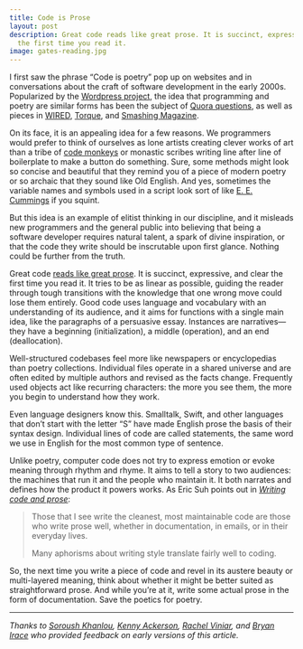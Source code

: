 ```yaml
---
title: Code is Prose
layout: post
description: Great code reads like great prose. It is succinct, expressive, and clear
  the first time you read it.
image: gates-reading.jpg
---
```


I first saw the phrase “Code is poetry” pop up on websites and in conversations about the craft of software development in the early 2000s. Popularized by the [Wordpress project](http://wordpress.org), the idea that programming and poetry are similar forms has been the subject of [Quora questions](https://www.quora.com/What-is-the-origin-of-the-phrase-Code-is-Poetry), as well as pieces in [WIRED](https://www.wired.com/2013/04/code/), [Torque](http://torquemag.io/2012/12/code-poetry/), and [Smashing Magazine](https://www.smashingmagazine.com/2010/05/the-poetics-of-coding/).

On its face, it is an appealing idea for a few reasons. We programmers would prefer to think of ourselves as lone artists creating clever works of art than a tribe of [code monkeys](http://www.jonathancoulton.com/wiki/Code_Monkey) or monastic scribes writing line after line of boilerplate to make a button do something. Sure, some methods might look so concise and beautiful that they remind you of a piece of modern poetry or so archaic that they sound like Old English. And yes, sometimes the variable names and symbols used in a script look sort of like [E. E. Cummings](https://www.poetryfoundation.org/poetrymagazine/poems/detail/49493) if you squint.

But this idea is an example of elitist thinking in our discipline, and it misleads new programmers and the general public into believing that being a software developer requires natural talent, a spark of divine inspiration, or that the code they write should be inscrutable upon first glance. Nothing could be further from the truth.

Great code [reads like great prose](http://wiki.c2.com/?ReadsLikeProse). It is succinct, expressive, and clear the first time you read it. It tries to be as linear as possible, guiding the reader through tough transitions with the knowledge that one wrong move could lose them entirely. Good code uses language and vocabulary with an understanding of its audience, and it aims for functions with a single main idea, like the paragraphs of a persuasive essay. Instances are narratives—they have a beginning (initialization), a middle (operation), and an end (deallocation).

Well-structured codebases feel more like  newspapers or encyclopedias than poetry collections. Individual files operate in a shared universe and are often edited by multiple authors and revised as the facts change. Frequently used objects act like recurring characters: the more you see them, the more you begin to understand how they work.

Even language designers know this. Smalltalk, Swift, and other languages that don’t start with the letter “S” have made English prose the basis of their syntax design. Individual lines of code are called statements, the same word we use in English for the most common type of sentence.

Unlike poetry, computer code does not try to express emotion or evoke meaning through rhythm and rhyme. It aims to tell a story to two audiences: the machines that run it and the people who maintain it. It both narrates and defines how the product it powers works. As Eric Suh points out in *[Writing code and prose](http://www.ericsuh.com/blog/posts/2016/01/writing-code.html)*:

> Those that I see write the cleanest, most maintainable code are those who write prose well, whether in documentation, in emails, or in their everyday lives.
>
> Many aphorisms about writing style translate fairly well to coding.

So, the next time you write a piece of code and revel in its austere beauty or multi-layered meaning, think about whether it might be better suited as straightforward prose. And while you’re at it, write some actual prose in the form of documentation. Save the poetics for poetry.

---

*Thanks to [Soroush Khanlou](http://khanlou.com), [Kenny Ackerson](https://twitter.com/pearapps), [Rachel Viniar](http://rachelviniar.com), and [Bryan Irace](http://irace.me) who provided feedback on early versions of this article.*